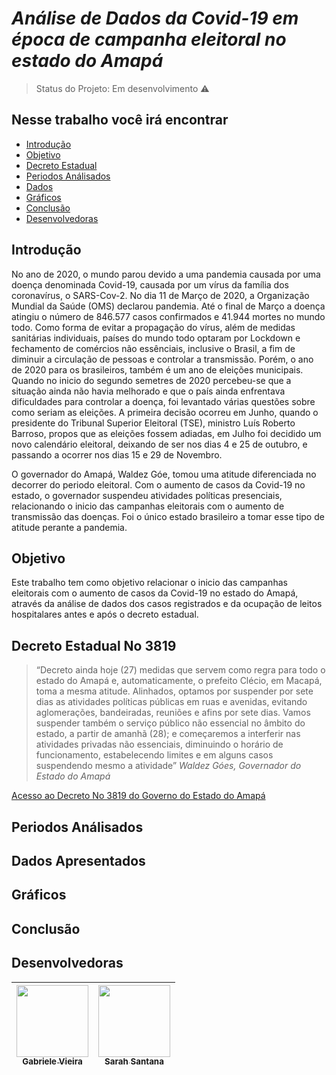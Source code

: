 
# _Análise de Dados da Covid-19 em época de campanha eleitoral no estado do Amapá_

> Status do Projeto: Em desenvolvimento :warning:

## Nesse trabalho você irá encontrar

- [Introdução](#introdução)
- [Objetivo](#objetivo)
- [Decreto Estadual](#decreto-estadual-no-3819)
- [Periodos Análisados](#periodos-análisados)
- [Dados](#dados-apresentados)
- [Gráficos](#gráficos)
- [Conclusão](#conclusão)
- [Desenvolvedoras](#desenvolvedoras)



## Introdução

No ano de 2020, o mundo parou devido a uma pandemia causada por uma doença denominada Covid-19, causada por um vírus da família dos coronavírus, o SARS-Cov-2. 
No dia 11 de Março de 2020, a Organização Mundial da Saúde (OMS) declarou pandemia. Até o final de Março a doença atingiu o número de 846.577 casos confirmados e 41.944 mortes no mundo todo.
Como forma de evitar a propagação do vírus, além de medidas sanitárias individuais, países do mundo todo optaram por Lockdown e fechamento de comércios não essênciais, inclusive o Brasil, a fim de diminuir a circulação de pessoas e controlar a transmissão.
Porém, o ano de 2020 para os brasileiros, também é um ano de eleições municipais. Quando no inicio do segundo semetres de 2020 percebeu-se que a situação ainda não havia melhorado e que o país ainda enfrentava dificuldades para controlar a doença, foi levantado várias questões sobre como seriam as eleições.
A primeira decisão ocorreu em Junho, quando o presidente do Tribunal Superior Eleitoral (TSE), ministro Luís Roberto Barroso, propos que as eleições fossem adiadas, em Julho foi decidido um novo calendário eleitoral, deixando de ser nos dias 4 e 25 de outubro, e passando a ocorrer nos dias 15 e 29 de Novembro.

O governador do Amapá, Waldez Góe, tomou uma atitude diferenciada no decorrer do periodo eleitoral. Com o aumento de casos da Covid-19 no estado, o governador suspendeu atividades políticas presenciais, relacionando o inicio das campanhas eleitorais com o aumento de transmissão das doenças. Foi o único estado brasileiro a tomar esse tipo de atitude perante a pandemia.


## Objetivo

Este trabalho tem como objetivo relacionar o inicio das campanhas eleitorais com o aumento de casos da Covid-19 no estado do Amapá, através da análise de dados dos casos registrados e da ocupação de leitos hospitalares antes e após o decreto estadual.

## Decreto Estadual No 3819

> “Decreto ainda hoje (27) medidas que servem como regra para todo o estado do Amapá e, automaticamente, o prefeito Clécio, em Macapá, toma a mesma atitude. Alinhados, optamos por suspender por sete dias as atividades políticas públicas em ruas e avenidas, evitando aglomerações, bandeiradas, reuniões e afins por sete dias. Vamos suspender também o serviço público não essencial no âmbito do estado, a partir de amanhã (28); e começaremos a interferir nas atividades privadas não essenciais, diminuindo o horário de funcionamento, estabelecendo limites e em alguns casos suspendendo mesmo a atividade”
*_Waldez Góes, Governador do Estado do Amapá_*

[Acesso ao Decreto No 3819 do Governo do Estado do Amapá](https://drive.google.com/file/d/1ZyWpTOCcbYf54OCKzNTC4ZDvghZol1eh/view)

## Periodos Análisados


## Dados Apresentados

## Gráficos

## Conclusão

## Desenvolvedoras

[<img src="https://avatars1.githubusercontent.com/u/71100287?s=400&u=1c3492ca193736aafed77b90f5a49678dd50975e&v=4" width=115 > <br> <sub> Gabriele Vieira </sub>](https://github.com/GabrieleGVieira) | [<img src="https://avatars2.githubusercontent.com/u/72801105?s=400&u=f72042dd40d93e5b594b527b6605fcbd3669c510&v=4" width=115 > <br> <sub> Sarah Santana </sub>](https://github.com/Sarah781) |
| :---: | :---: | 


